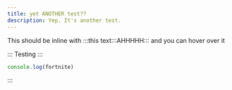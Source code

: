 ```yaml
---
title: yet ANOTHER test??
description: Yep. It's another test.
---
```


This should be inline with :::this text:::AHHHHH::: and you can hover over it

:::
  Testing
:::
```js
console.log(fortnite)
```
:::